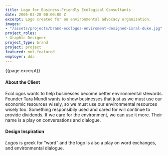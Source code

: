 ```yaml
---
title: Logo for Business-Friendly Ecological Consultants
date: 2005-03-28 00:00:00 Z
excerpt: Logo created for an environmental advocacy organization.
images:
- "/assets/projects/brand-ecologos-enviroment-designed-isral-duke.jpg"
project_roles:
- Graphic Designer
project_type: brand
project: project
featured: not-featured
employer: dda
---
```

<p class="lead">{{page.excerpt}}</p>

#### About the Client

EcoLogos wants to help businesses become better environmental stewards. Founder Tara Mundi wants to show businesses that just as we must use our economic resources wisely, so we must use our environmental resources wisely too. Something responsibily used and cared for will continue to provide dividends. If we care for the environment, we can use it more. Their name is a play on conversations and dialogue. 

#### Design Inspiration

_Logos_ is greek for “word” and the logo is also a play on word exchanges, and environmental dialogue.
